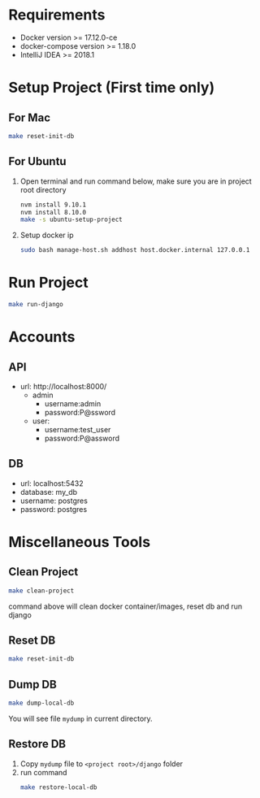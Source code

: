 
# Requirements
 * Docker version >= 17.12.0-ce
 * docker-compose version >= 1.18.0
 * IntelliJ IDEA >= 2018.1


# Setup Project (First time only)
## For Mac
```sh
make reset-init-db
```

## For Ubuntu
 1. Open terminal and run command below, make sure you are in project root directory
    ```sh
    nvm install 9.10.1
    nvm install 8.10.0
    make -s ubuntu-setup-project
    ```

 1. Setup docker ip
    ```sh
    sudo bash manage-host.sh addhost host.docker.internal 127.0.0.1
    ```


# Run Project 
```sh
make run-django
```


# Accounts
## API
 * url: http://localhost:8000/ 
    * admin
        * username:admin
        * password:P@ssword
    * user: 
        * username:test_user
        * password:P@assword
## DB
 * url: localhost:5432
 * database: my_db
 * username: postgres
 * password: postgres



# Miscellaneous Tools
## Clean Project
```sh
make clean-project
```
command above will clean docker container/images, reset db and run django


## Reset DB
```sh
make reset-init-db
```


## Dump DB
```sh
make dump-local-db
```
You will see file `mydump` in current directory.


## Restore DB
 1. Copy `mydump` file to `<project root>/django` folder
 1. run command
    ```sh
    make restore-local-db
    ```

